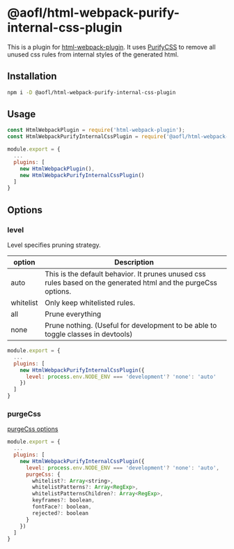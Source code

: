 # @aofl/html-webpack-purify-internal-css-plugin

This is a plugin for [html-webpack-plugin](https://github.com/jantimon/html-webpack-plugin). It uses [PurifyCSS](https://github.com/purifycss/purifycss) to remove all unused css rules from internal styles of the generated html.

## Installation

```bash
npm i -D @aofl/html-webpack-purify-internal-css-plugin
```

## Usage

<!-- prettier-ignore -->
```javascript
const HtmlWebpackPlugin = require('html-webpack-plugin');
const HtmlWebpackPurifyInternalCssPlugin = require('@aofl/html-webpack-purify-internal-css-plugin');

module.export = {
  ...
  plugins: [
    new HtmlWebpackPlugin(),
    new HtmlWebpackPurifyInternalCssPlugin()
  ]
}
```

## Options

### level

Level specifies pruning strategy.

| option    | Description                                                                                                     |
| --------- | --------------------------------------------------------------------------------------------------------------- |
| auto      | This is the default behavior. It prunes unused css rules based on the generated html and the purgeCss options. |
| whitelist | Only keep whitelisted rules.                                                                                    |
| all       | Prune everything                                                                                                |
| none      | Prune nothing. (Useful for development to be able to toggle classes in devtools)                                |

<!-- prettier-ignore -->
```javascript
module.export = {
  ...
  plugins: [
    new HtmlWebpackPurifyInternalCssPlugin({
      level: process.env.NODE_ENV === 'development'? 'none': 'auto'
    })
  ]
}
```

### purgeCss

[purgeCss options](https://www.npmjs.com/package/purgecss)

```javascript
module.export = {
  ...
  plugins: [
    new HtmlWebpackPurifyInternalCssPlugin({
      level: process.env.NODE_ENV === 'development'? 'none': 'auto',
      purgeCss: {
        whitelist?: Array<string>,
        whitelistPatterns?: Array<RegExp>,
        whitelistPatternsChildren?: Array<RegExp>,
        keyframes?: boolean,
        fontFace?: boolean,
        rejected?: boolean
      }
    })
  ]
}
```
